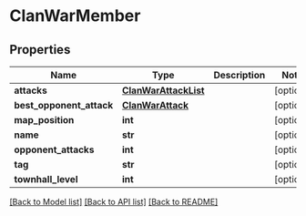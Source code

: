 # ClanWarMember

## Properties
Name | Type | Description | Notes
------------ | ------------- | ------------- | -------------
**attacks** | [**ClanWarAttackList**](ClanWarAttackList.md) |  | [optional] 
**best_opponent_attack** | [**ClanWarAttack**](ClanWarAttack.md) |  | [optional] 
**map_position** | **int** |  | [optional] 
**name** | **str** |  | [optional] 
**opponent_attacks** | **int** |  | [optional] 
**tag** | **str** |  | [optional] 
**townhall_level** | **int** |  | [optional] 

[[Back to Model list]](../README.md#documentation-for-models) [[Back to API list]](../README.md#documentation-for-api-endpoints) [[Back to README]](../README.md)

